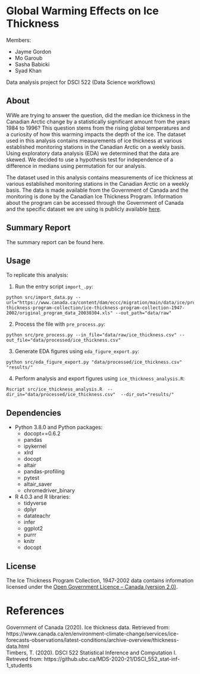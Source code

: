 # Global Warming Effects on Ice Thickness

Members:
- Jayme Gordon
- Mo Garoub 
- Sasha Babicki
- Syad Khan 

Data analysis project for DSCI 522 (Data Science workflows)

## About

WWe are trying to answer the question, did the median ice thickness in the Canadian Arctic change by a statistically significant amount from the years 1984 to 1996? This question stems from the rising global temperatures and a curiosity of how this warming impacts the depth of the ice. The dataset used in this analysis contains measurements of ice thickness at various established monitoring stations in the Canadian Arctic on a weekly basis. Using exploratory data analysis (EDA) we determined that the data are skewed. We decided to use a hypothesis test for independence of a difference in medians using permutation for our analysis.

The dataset used in this analysis contains measurements of ice thickness at various  established monitoring stations in the Canadian Arctic on a weekly basis. The data is made available from the Government of Canada and the monitoring is done by the Canadian Ice Thickness Program. Information about the program can be accessed through the Government of Canada and the specific dataset we are using is publicly available [here](https://www.canada.ca/content/dam/eccc/migration/main/data/ice/products/ice-thickness-program-collection/ice-thickness-program-collection-1947-2002/original_program_data_20030304.xls).


## Summary Report

The summary report can be found here. 


## Usage

To replicate this analysis:
1. Run the entry script `import_.py`:
```shell
python src/import_data.py --url="https://www.canada.ca/content/dam/eccc/migration/main/data/ice/products/ice-thickness-program-collection/ice-thickness-program-collection-1947-2002/original_program_data_20030304.xls" --out_path="data/raw"
```

2. Process the file with `pre_process.py`:
```shell
python src/pre_process.py --in_file="data/raw/ice_thickness.csv" --out_file="data/processed/ice_thickness.csv"
```

3. Generate EDA figures using `eda_figure_export.py`: 
```shell
python src/eda_figure_export.py "data/processed/ice_thickness.csv" "results/"
```

4. Perform analysis and export figures using `ice_thickness_analysis.R`: 
```shell
Rscript src/ice_thickness_analysis.R  --dir_in="data/processed/ice_thickness.csv"  --dir_out="results/"
```

## Dependencies

  - Python 3.8.0 and Python packages:
      - docopt==0.6.2
      - pandas
      - ipykernel
      - xlrd
      - docopt
      - altair
      - pandas-profiling
      - pytest
      - altair_saver
      - chromedriver_binary
  - R 4.0.3 and R libraries:
      - tidyverse
      - dplyr
      - datateachr
      - infer
      - ggplot2
      - purrr
      - knitr
      - docopt

## License

The Ice Thickness Program Collection, 1947-2002 data contains information licensed under the [Open Government Licence – Canada (version 2.0)](https://open.canada.ca/en/open-government-licence-canada).

# References

<div id="refs" class="references">

  <div id="ref-___">
Government of Canada (2020). Ice thickness data. Retrieved from: https://www.canada.ca/en/environment-climate-change/services/ice-forecasts-observations/latest-conditions/archive-overview/thickness-data.html 
  
   </div>
Timbers, T. (2020). DSCI 522 Statistical Inference and Computation I. Retreved from: https://github.ubc.ca/MDS-2020-21/DSCI_552_stat-inf-1_students

 

</div>
